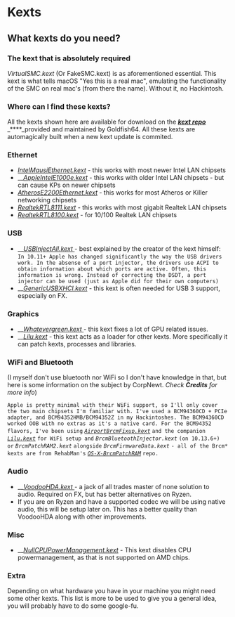# Kexts

## What kexts do you need?

### The kext that is absolutely required

_VirtualSMC.kext_ \(Or FakeSMC.kext\) is as aforementioned essential. This kext is what tells macOS "Yes this is a real mac", emulating the functionality of the SMC on real mac's \(from there the name\). Without it, no Hackintosh.

### Where can I find these kexts?

All the kexts shown here are available for download on the [_**kext repo**_](https://1drv.ms/f/s!AiP7m5LaOED-m-J8-MLJGnOgAqnjGw) _****_provided and maintained by Goldfish64. All these kexts are automagically built when a new kext update is commited.

### Ethernet

* _​_[_IntelMausiEthernet.kext_](https://github.com/Mieze/IntelMausiEthernet) - this works with most newer Intel LAN chipsets
* \_\_[_AppleIntelE1000e.kext_](https://sourceforge.net/projects/osx86drivers/) - this works with older Intel LAN chipsets - but can cause KPs on newer chipsets
* _​_[_AtherosE2200Ethernet.kext_](https://github.com/Mieze/AtherosE2200Ethernet) - this works for most Atheros or Killer networking chipsets
* _​_[_RealtekRTL8111.kext_](https://github.com/Mieze/RTL8111_driver_for_OS_X) - this works with most gigabit Realtek LAN chipsets
* _​_[_RealtekRTL8100.kext_](https://github.com/Mieze/RealtekRTL8100) - for 10/100 Realtek LAN chipsets

### USB

* \_\_[_USBInjectAll.kext_ ](https://bitbucket.org/RehabMan/os-x-usb-inject-all/overview)- best explained by the creator of the kext himself:  `In 10.11+ Apple has changed significantly the way the USB drivers work. In the absense of a port injector, the drivers use ACPI to obtain information about which ports are active. Often, this information is wrong. Instead of correcting the DSDT, a port injector can be used (just as Apple did for their own computers)`
* \_\_[_GenericUSBXHCI.kext_](https://bitbucket.org/RehabMan/os-x-generic-usb3/overview) _-_ this kext is often needed for USB 3 support, especially on FX. 

### Graphics

* \_\_[_Whatevergreen.kext_ ](https://github.com/acidanthera/WhateverGreen)_-_ this kext fixes a lot of GPU related issues.
* \_\_[_Lilu.kext_](https://github.com/acidanthera/Lilu) _-_ this kext acts as a loader for other kexts. More specifically it can patch kexts, processes and libraries.

### WiFi and Bluetooth <a id="wifi-and-bluetooth"></a>

\(I myself don't use bluetooth nor WiFi so I don't have knowledge in that, but here is some information on the subject by CorpNewt. _Check **Credits** for more info_\)  
  
`Apple is pretty minimal with their WiFi support, so I'll only cover the two main chipsets I'm familiar with. I've used a BCM94360CD + PCIe adapter, and BCM94352HMB/BCM94352Z in my Hackintoshes. The BCM94360CD worked OOB with no extras as it's a native card. For the BCM94352 flavors, I've been using` [_`AirportBrcmFixup.kext`_](https://github.com/acidanthera/AirportBrcmFixup) `and the companion` [_`Lilu.kext`_](https://github.com/vit9696/Lilu/releases) `for WiFi setup and` _`BrcmBluetoothInjector.kext`_ `(on 10.13.6+) or` _`BrcmPatchRAM2.kext`_ `alongside` _`BrcmFirmwareData.kext`_ `- all of the Brcm* kexts are from RehabMan's` [_`OS-X-BrcmPatchRAM`_](https://github.com/RehabMan/OS-X-BrcmPatchRAM) `repo.`

### Audio

* \_\_[_VoodooHDA.kext_ ](https://sourceforge.net/projects/voodoohda/)_-_ a jack of all trades master of none solution to audio. Required on FX, but has better alternatives on Ryzen.
* If you are on Ryzen and have a supported codec we will be using native audio, this will be setup later on. This has a better quality than VoodooHDA along with other improvements.

### Misc

* \_\_[_NullCPUPowerManagement.kext_](https://github.com/corpnewt/NullCPUPowerManagement) _-_ This kext disables CPU powermanagement, as that is not supported on AMD chips.

### Extra

Depending on what hardware you have in your machine you might need some other kexts. This list is more to be used to give you a general idea, you will probably have to do some google-fu.



